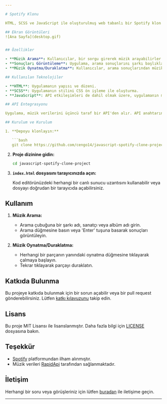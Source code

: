 ```yaml
---

# Spotify Klonu

HTML, SCSS ve JavaScript ile oluşturulmuş web tabanlı bir Spotify klon uygulaması. Bu uygulama, kullanıcılara müzik arama, arama sonuçlarını görüntüleme ve müzik parçalarını oynatma veya duraklatma imkanı sunar. Müzik verileri bir API'den alınmaktadır.

## Ekran Görüntüleri
![Ana Sayfa](desktop.gif)


## Özellikler

- **Müzik Arama**: Kullanıcılar, bir sorgu girerek müzik arayabilirler.
- **Sonuçları Görüntüleme**: Uygulama, arama sonuçlarını şarkı başlıkları, sanatçılar ve albüm bilgileri ile birlikte görüntüler.
- **Müzik Oynatma/Duraklatma**: Kullanıcılar, arama sonuçlarından müzik parçalarını oynatabilir veya duraklatabilirler.

## Kullanılan Teknolojiler

- **HTML**: Uygulamanın yapısı ve düzeni.
- **SCSS**: Uygulamanın stilini CSS ön işleme ile oluşturma.
- **JavaScript**: API etkileşimleri de dahil olmak üzere, uygulamanın mantığı ve işlevselliği.

## API Entegrasyonu

Uygulama, müzik verilerini üçüncü taraf bir API'den alır. API anahtarınızın ve veriye erişim izinlerinizin olduğundan emin olun.

## Kurulum ve Kurulum

1. **Depoyu klonlayın:**

   ```bash
   git clone https://github.com/cengo14/javascript-spotify-clone-project.git
   ```

2. **Proje dizinine gidin:**

   ```bash
   cd javascript-spotify-clone-project
   ```

3. **`index.html` dosyasını tarayıcınızda açın:**

   Kod editörünüzdeki herhangi bir canlı sunucu uzantısını kullanabilir veya dosyayı doğrudan bir tarayıcıda açabilirsiniz.

## Kullanım

1. **Müzik Arama:**
   - Arama çubuğuna bir şarkı adı, sanatçı veya albüm adı girin.
   - Arama düğmesine basın veya 'Enter' tuşuna basarak sonuçları görüntüleyin.

2. **Müzik Oynatma/Duraklatma:**
   - Herhangi bir parçanın yanındaki oynatma düğmesine tıklayarak çalmaya başlayın.
   - Tekrar tıklayarak parçayı duraklatın.

## Katkıda Bulunma

Bu projeye katkıda bulunmak için bir sorun açabilir veya bir pull request gönderebilirsiniz. Lütfen [katkı kılavuzunu](CONTRIBUTING.md) takip edin.

## Lisans

Bu proje MIT Lisansı ile lisanslanmıştır. Daha fazla bilgi için [LICENSE](LICENSE) dosyasına bakın.

## Teşekkür

- [Spotify](https://www.spotify.com) platformundan ilham alınmıştır.
- Müzik verileri [RapidApi](https://rapidapi.com/Glavier/api/spotify23/playground/apiendpoint_1dc51f1b-a2c6-4f9a-9c6c-32019c7301b2) tarafından sağlanmaktadır.

## İletişim

Herhangi bir soru veya görüşleriniz için lütfen [buradan](cengoaydemir14@gmail.com) ile iletişime geçin.

---
```

